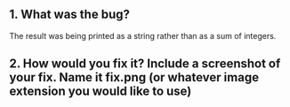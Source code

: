 ## 1. What was the bug?
The result was being printed as a string rather than as a sum of integers. 

## 2. How would you fix it? Include a screenshot of your fix. Name it fix.png (or whatever image extension you would like to use)
 